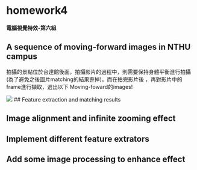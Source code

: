# homework4
  
**電腦視覺特效-第六組**  
  
##  A sequence of moving-forward images in NTHU campus
拍攝的景點位於台達館後面，拍攝影片的過程中，則需要保持身體平衡進行拍攝(為了避免之後圖片matching的結果歪掉)。而在拍完影片後
，再對影片中的frame進行擷取，選出以下 Moving-foward的images!

<img src="https://github.com/TingWeiHuang22/homework4/blob/master/picture/0.jpg"/>
## Feature extraction and matching results

## Image alignment and infinite zooming effect

## Implement different feature extrators

## Add some image processing to enhance effect

